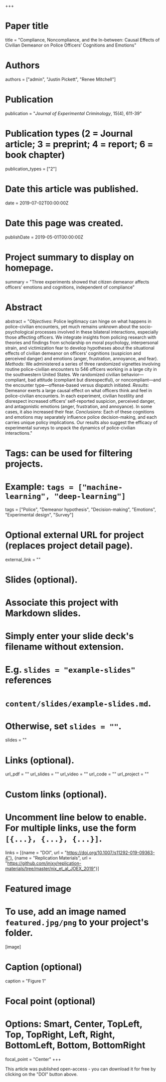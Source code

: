 +++
# Paper title
title = "Compliance, Noncompliance, and the In-between: Causal Effects of Civilian Demeanor on Police Officers’ Cognitions and Emotions"

# Authors
authors = ["admin", "Justin Pickett", "Renee Mitchell"]

# Publication
publication = "*Journal of Experimental Criminology*, 15(4), 611-39"

# Publication types (2 = Journal article; 3 = preprint; 4 = report; 6 = book chapter)
publication_types = ["2"]

# Date this article was published.
date = 2019-07-02T00:00:00Z

# Date this page was created.
publishDate = 2019-05-01T00:00:00Z

# Project summary to display on homepage.
summary = "Three experiments showed that citizen demeanor affects officers’ emotions and cognitions, independent of compliance"

# Abstract
abstract = "*Objectives*: Police legitimacy can hinge on what happens in police-civilian encounters, yet much remains unknown about the socio-psychological processes involved in these bilateral interactions, especially those affecting officers. We integrate insights from policing research with theories and findings from scholarship on moral psychology, interpersonal strain, and victimization fear to develop hypotheses about the situational effects of civilian demeanor on officers’ cognitions (suspicion and perceived danger) and emotions (anger, frustration, annoyance, and fear). *Methods*: We administered a series of three randomized vignettes involving routine police-civilian encounters to 546 officers working in a large city in the southwestern United States. We randomized civilian behavior—compliant, bad attitude (compliant but disrespectful), or noncompliant—and the encounter type—offense-based versus dispatch initiated. *Results*: Demeanor exerts a large causal effect on what officers think and feel in police-civilian encounters. In each experiment, civilian hostility and disrespect increased officers’ self-reported suspicion, perceived danger, and antagonistic emotions (anger, frustration, and annoyance). In some cases, it also increased their fear. *Conclusions*: Each of these cognitions and emotions may separately influence police decision-making, and each carries unique policy implications. Our results also suggest the efficacy of experimental surveys to unpack the dynamics of police-civilian interactions."

# Tags: can be used for filtering projects.
# Example: `tags = ["machine-learning", "deep-learning"]`
tags = ["Police", "Demeanor hypothesis", "Decision-making", "Emotions", "Experimental design", "Survey"]

# Optional external URL for project (replaces project detail page).
external_link = ""

# Slides (optional).
#   Associate this project with Markdown slides.
#   Simply enter your slide deck's filename without extension.
#   E.g. `slides = "example-slides"` references 
#   `content/slides/example-slides.md`.
#   Otherwise, set `slides = ""`.
slides = ""

# Links (optional).
url_pdf = ""
url_slides = ""
url_video = ""
url_code = ""
url_project = ""

# Custom links (optional).
#   Uncomment line below to enable. For multiple links, use the form `[{...}, {...}, {...}]`.
links = [{name = "DOI", url = "https://doi.org/10.1007/s11292-019-09363-4"}, {name = "Replication Materials", url = "https://github.com/jnixy/replication-materials/tree/master/nix_et_al_JOEX_2019"}]

# Featured image
# To use, add an image named `featured.jpg/png` to your project's folder. 
[image]
  # Caption (optional)
  caption = "Figure 1"
  
  # Focal point (optional)
  # Options: Smart, Center, TopLeft, Top, TopRight, Left, Right, BottomLeft, Bottom, BottomRight
  focal_point = "Center"
+++

This article was published open-access - you can download it for free by clicking on the "DOI" button above.